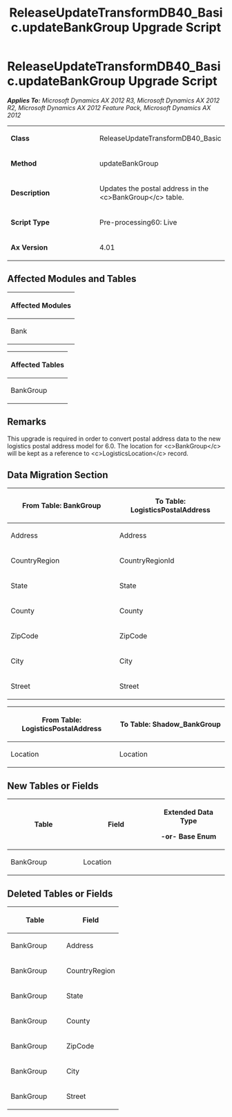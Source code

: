 ﻿---
title: ReleaseUpdateTransformDB40_Basic.updateBankGroup Upgrade Script
TOCTitle: ReleaseUpdateTransformDB40_Basic.updateBankGroup Upgrade Script
ms:assetid: efa6587f-8130-488e-0153-ae591b185128
ms:mtpsurl: https://msdn.microsoft.com/en-us/library/JJ720031(v=AX.60)
ms:contentKeyID: 49712083
ms.date: 05/18/2015
mtps_version: v=AX.60
---

# ReleaseUpdateTransformDB40\_Basic.updateBankGroup Upgrade Script 


_**Applies To:** Microsoft Dynamics AX 2012 R3, Microsoft Dynamics AX 2012 R2, Microsoft Dynamics AX 2012 Feature Pack, Microsoft Dynamics AX 2012_

<table>
<colgroup>
<col style="width: 50%" />
<col style="width: 50%" />
</colgroup>
<tbody>
<tr class="odd">
<td><p><strong>Class</strong></p></td>
<td><p>ReleaseUpdateTransformDB40_Basic</p></td>
</tr>
<tr class="even">
<td><p><strong>Method</strong></p></td>
<td><p>updateBankGroup</p></td>
</tr>
<tr class="odd">
<td><p><strong>Description</strong></p></td>
<td><p>Updates the postal address in the &lt;c&gt;BankGroup&lt;/c&gt; table.</p></td>
</tr>
<tr class="even">
<td><p><strong>Script Type</strong></p></td>
<td><p>Pre-processing60: Live</p></td>
</tr>
<tr class="odd">
<td><p><strong>Ax Version</strong></p></td>
<td><p>4.01</p></td>
</tr>
</tbody>
</table>


## Affected Modules and Tables

<table>
<colgroup>
<col style="width: 100%" />
</colgroup>
<thead>
<tr class="header">
<th><p>Affected Modules</p></th>
</tr>
</thead>
<tbody>
<tr class="odd">
<td><p>Bank</p></td>
</tr>
</tbody>
</table>


<table>
<colgroup>
<col style="width: 100%" />
</colgroup>
<thead>
<tr class="header">
<th><p>Affected Tables</p></th>
</tr>
</thead>
<tbody>
<tr class="odd">
<td><p>BankGroup</p></td>
</tr>
</tbody>
</table>


## Remarks

This upgrade is required in order to convert postal address data to the new logistics postal address model for 6.0. The location for \<c\>BankGroup\</c\> will be kept as a reference to \<c\>LogisticsLocation\</c\> record.

## Data Migration Section

<table>
<colgroup>
<col style="width: 50%" />
<col style="width: 50%" />
</colgroup>
<thead>
<tr class="header">
<th><p>From Table: BankGroup</p></th>
<th><p>To Table: LogisticsPostalAddress</p></th>
</tr>
</thead>
<tbody>
<tr class="odd">
<td><p>Address</p></td>
<td><p>Address</p></td>
</tr>
<tr class="even">
<td><p>CountryRegion</p></td>
<td><p>CountryRegionId</p></td>
</tr>
<tr class="odd">
<td><p>State</p></td>
<td><p>State</p></td>
</tr>
<tr class="even">
<td><p>County</p></td>
<td><p>County</p></td>
</tr>
<tr class="odd">
<td><p>ZipCode</p></td>
<td><p>ZipCode</p></td>
</tr>
<tr class="even">
<td><p>City</p></td>
<td><p>City</p></td>
</tr>
<tr class="odd">
<td><p>Street</p></td>
<td><p>Street</p></td>
</tr>
</tbody>
</table>


<table>
<colgroup>
<col style="width: 50%" />
<col style="width: 50%" />
</colgroup>
<thead>
<tr class="header">
<th><p>From Table: LogisticsPostalAddress</p></th>
<th><p>To Table: Shadow_BankGroup</p></th>
</tr>
</thead>
<tbody>
<tr class="odd">
<td><p>Location</p></td>
<td><p>Location</p></td>
</tr>
</tbody>
</table>


## New Tables or Fields

<table>
<colgroup>
<col style="width: 33%" />
<col style="width: 33%" />
<col style="width: 33%" />
</colgroup>
<thead>
<tr class="header">
<th><p>Table</p></th>
<th><p>Field</p></th>
<th><p>Extended Data Type</p>
<p>-or- Base Enum</p></th>
</tr>
</thead>
<tbody>
<tr class="odd">
<td><p>BankGroup</p></td>
<td><p>Location</p></td>
<td><p></p></td>
</tr>
</tbody>
</table>


## Deleted Tables or Fields

<table>
<colgroup>
<col style="width: 50%" />
<col style="width: 50%" />
</colgroup>
<thead>
<tr class="header">
<th><p>Table</p></th>
<th><p>Field</p></th>
</tr>
</thead>
<tbody>
<tr class="odd">
<td><p>BankGroup</p></td>
<td><p>Address</p></td>
</tr>
<tr class="even">
<td><p>BankGroup</p></td>
<td><p>CountryRegion</p></td>
</tr>
<tr class="odd">
<td><p>BankGroup</p></td>
<td><p>State</p></td>
</tr>
<tr class="even">
<td><p>BankGroup</p></td>
<td><p>County</p></td>
</tr>
<tr class="odd">
<td><p>BankGroup</p></td>
<td><p>ZipCode</p></td>
</tr>
<tr class="even">
<td><p>BankGroup</p></td>
<td><p>City</p></td>
</tr>
<tr class="odd">
<td><p>BankGroup</p></td>
<td><p>Street</p></td>
</tr>
</tbody>
</table>

  


